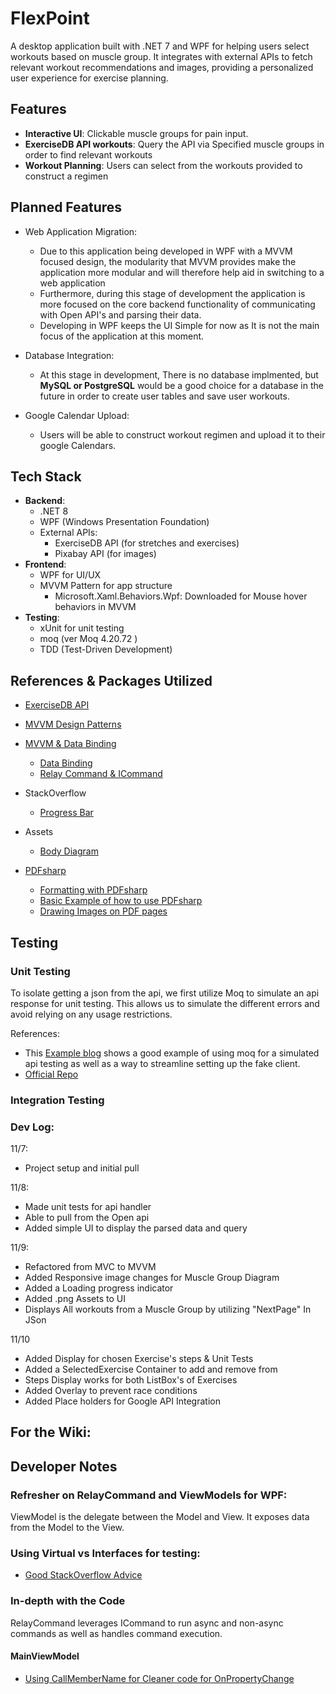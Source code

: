 # FlexPoint
A desktop application built with .NET 7 and WPF for helping users select workouts based on muscle group. 
It integrates with external APIs to fetch relevant workout recommendations and images, providing a personalized user experience for exercise planning.

## Features
- **Interactive UI**: Clickable muscle groups for pain input. 
- **ExerciseDB API workouts**: Query the API via Specified muscle groups in order to find relevant workouts
- **Workout Planning**: Users can select from the workouts provided to construct a regimen

## Planned Features 
- Web Application Migration:
    - Due to this application being developed in WPF with a MVVM focused design, the modularity that MVVM provides make the application more modular and will therefore help aid in switching to a web application
    - Furthermore, during this stage of development the application is more focused on the core backend functionality of communicating with Open API's and parsing their data.  
    - Developing in WPF keeps the UI Simple for now as It is not the main focus of the application at this moment.

- Database Integration: 
    - At this stage in development, There is no database implmented, but **MySQL or PostgreSQL** would be a good choice for a database in the future in order to create user tables and save user workouts.
- Google Calendar Upload:
    - Users will be able to construct workout regimen and upload it to their google Calendars.


## Tech Stack
- **Backend**:
  - .NET 8
  - WPF (Windows Presentation Foundation)
  - External APIs: 
    - ExerciseDB API (for stretches and exercises)
    - Pixabay API (for images)
- **Frontend**:
  - WPF for UI/UX
  - MVVM Pattern for app structure
    - Microsoft.Xaml.Behaviors.Wpf: Downloaded for Mouse hover behaviors in MVVM 
- **Testing**:
  - xUnit for unit testing
  - moq (ver Moq 4.20.72 )
  - TDD (Test-Driven Development)

## References & Packages Utilized

- [ExerciseDB API](https://exercisedb-api.vercel.app/docs) 
- [MVVM Design Patterns](https://learn.microsoft.com/en-us/archive/msdn-magazine/2009/february/patterns-wpf-apps-with-the-model-view-viewmodel-design-pattern)
- [MVVM & Data Binding](https://learn.microsoft.com/en-us/archive/msdn-magazine/2009/february/patterns-wpf-apps-with-the-model-view-viewmodel-design-pattern)
  - [Data Binding](https://learn.microsoft.com/en-us/dotnet/desktop/wpf/data/?view=netdesktop-8.0)  
  - [Relay Command & ICommand](https://learn.microsoft.com/en-us/dotnet/communitytoolkit/mvvm/relaycommand)
- StackOverflow
  - [Progress Bar](https://stackoverflow.com/questions/3520359/how-to-implement-a-progress-bar-using-the-mvvm-pattern)
- Assets
  - [Body Diagram](https://www.etsy.com/au/listing/1111381930/editable-muscle-map-anatomy-poster)

- [PDFsharp](https://docs.pdfsharp.net/)
    - [Formatting with PDFsharp](https://docs.pdfsharp.net/MigraDoc/DOM/Document/Formatting.html)
    - [Basic Example of how to use PDFsharp](https://craftmypdf.com/blog/5-ways-to-generate-pdfs-with-c-sharp/)
    - [Drawing Images on PDF pages](https://docs.pdfsharp.net/PDFsharp/Topics/Bitmap-Images/Drawing.html)

## <a name="testing"></a> Testing

### <a name="unit-testing"></a> Unit Testing
To isolate getting a json from the api, we first utilize Moq to simulate an api response for unit testing.
This allows us to simulate the different errors and avoid relying on any usage restrictions.

References:
- This [Example blog](https://canro91.github.io/2022/12/01/TestingHttpClient/) shows a good example
of using moq for a simulated api testing as well as a way to streamline setting up the fake client.
- [Official Repo](https://github.com/devlooped/moq?tab=readme-ov-file#readme)

### <a name="integration-testing"></a> Integration Testing


### Dev Log:

11/7:
- Project setup and initial pull
 
11/8:
- Made unit tests for api handler
- Able to pull from the Open api
- Added simple UI to display the parsed data and query

11/9:
- Refactored from MVC to MVVM 
- Added Responsive image changes for Muscle Group Diagram
- Added a Loading progress indicator
- Added .png Assets to UI
- Displays All workouts from a Muscle Group by utilizing "NextPage" In JSon 

11/10
- Added Display for chosen Exercise's steps & Unit Tests
- Added a SelectedExercise Container to add and remove from
- Steps Display works for both ListBox's of Exercises
- Added Overlay to prevent race conditions
- Added Place holders for Google API Integration 


## For the Wiki:


## Developer Notes 
### Refresher on RelayCommand and ViewModels for WPF:
ViewModel is the delegate between the Model and View.  It exposes data from the Model to the View.

### Using Virtual vs Interfaces for testing:
- [Good StackOverflow Advice](https://stackoverflow.com/questions/691725/mocking-objects-declare-all-methods-as-virtual-or-use-interface)


### In-depth with the Code
RelayCommand<T> leverages ICommand to run async and non-async commands as well as handles command execution.

#### MainViewModel
- [Using CallMemberName for Cleaner code for OnPropertyChange](https://www.c-sharpcorner.com/article/use-of-callermembername-with-inotifypropertychanged-interface-in-wpf-mvvm/)